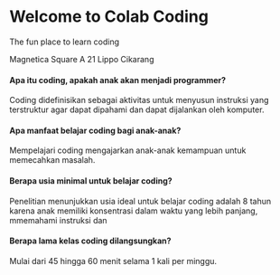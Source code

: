 # Welcome to Colab Coding
The fun place to learn coding

Magnetica Square A 21 Lippo Cikarang

#### Apa itu coding, apakah anak akan menjadi programmer?
Coding didefinisikan sebagai aktivitas untuk menyusun instruksi yang terstruktur agar dapat dipahami dan dapat dijalankan oleh komputer. 

#### Apa manfaat belajar coding bagi anak-anak?
Mempelajari coding mengajarkan anak-anak kemampuan untuk memecahkan masalah.

#### Berapa usia minimal untuk belajar coding?
Penelitian menunjukkan usia ideal untuk belajar coding adalah 8 tahun karena anak memiliki konsentrasi dalam waktu yang lebih panjang, mmemahami instruksi dan 

#### Berapa lama kelas coding dilangsungkan?
Mulai dari 45 hingga 60 menit selama 1 kali per minggu.
